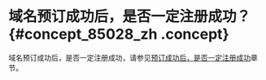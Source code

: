 # 域名预订成功后，是否一定注册成功？ {#concept_85028_zh .concept}

域名预订成功后，是否一定注册成功，请参见[预订成功后，是否一定注册成功](../../../../cn.zh-CN/域名交易/我要买域名/万网预订.md#section_jjv_523_b2b)章节。

